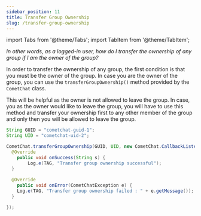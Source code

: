 ```yaml
---
sidebar_position: 11
title: Transfer Group Ownership
slug: /transfer-group-ownership
---
```


import Tabs from '@theme/Tabs';
import TabItem from '@theme/TabItem';

_In other words, as a logged-in user, how do I transfer the ownership of any group if I am the owner of the group?_

In order to transfer the ownership of any group, the first condition is that you must be the owner of the group. In case you are the owner of the group, you can use the `transferGroupOwnership()` method provided by the `CometChat` class.

This will be helpful as the owner is not allowed to leave the group. In case, you as the owner would like to leave the group, you will have to use this method and transfer your ownership first to any other member of the group and only then you will be allowed to leave the group.

<Tabs>
<TabItem value="Java" label="Java">

```java
String GUID = "cometchat-guid-1";
String UID = "cometchat-uid-2";

CometChat.transferGroupOwnership(GUID, UID, new CometChat.CallbackListener<String>() {
  @Override
    public void onSuccess(String s) {
		Log.e(TAG, "Transfer group ownership successful");
  }
  
  @Override
    public void onError(CometChatException e) {
    Log.e(TAG, "Transfer group ownership failed : " + e.getMessage());
  }

});
```
</TabItem>
</Tabs>
